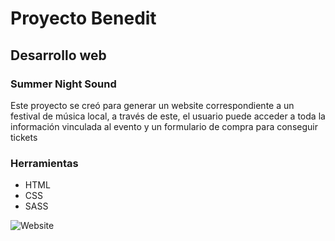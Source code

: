# Proyecto Benedit
## Desarrollo web
### Summer Night Sound
Este proyecto se creó para generar un website correspondiente a un festival de música local, a través de este, el usuario puede acceder a toda la información vinculada al evento y un formulario de compra para conseguir tickets
### Herramientas
- HTML
- CSS
- SASS

![Website](https://ibb.co/qyQr8PS "Website")
